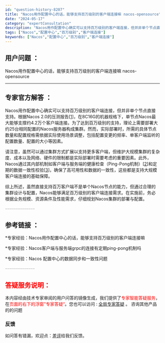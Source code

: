 ```yaml
---
id: "question-history-8207"
title: "Nacos用作配置中心的话，能够支持百万级别的客户端连接嘛 nacos-opensource"
date: "2024-05-17"
category: "expertConsultation"
description: "Nacos用作配置中心确实可以支持百万级别的客户端连接，但并非单个节点直接支持。根据Nacos 2.0的压测报告[[1](https://nacos.io/docs/latest/guide/admin/nacos2-config-benchmark/)]，在8C16G的机器规格下，单节点Nacos"
tags: ["Nacos","配置中心","百万级别","客户端连接"]
keywords: ["Nacos","配置中心","百万级别","客户端连接"]
---
```


## 用户问题 ： 
 Nacos用作配置中心的话，能够支持百万级别的客户端连接嘛 nacos-opensource 

---------------
## 专家官方解答 ：

Nacos用作配置中心确实可以支持百万级别的客户端连接，但并非单个节点直接支持。根据Nacos 2.0的压测报告[[1](https://nacos.io/docs/latest/guide/admin/nacos2-config-benchmark/)]，在8C16G的机器规格下，单节点Nacos最大能够支撑约4.2万个客户端连接。为了达到百万级别的支持，理论上需要部署大约25台相同配置的Nacos服务器构成集群。然而，实际部署时，所需的具体节点数量和配置规格需依据实际使用场景调整，包括配置变更的频率、单客户端监听的配置数量、配置的大小等因素。

请注意，虽然可以通过集群方式扩展以支持更多客户端，但维护大规模集群的复杂度、成本以及网络、硬件的限制都是实际部署时需要考虑的重要因素。此外，Nacos通过其内部机制如客户端与服务端的健康检查（Ping-Pong机制）[[2](#VybQ2)]和定期的数据一致性校验[[3](#Zf3d4)]，确保了高可用性和数据的一致性，这些都是支持大规模客户端连接的基础保障。

综上所述，虽然直接支持百万客户端不是单个Nacos节点的能力，但通过合理的集群设计与配置，Nacos能够满足百万级别的客户端连接需求。在实施前，务必根据业务规模、资源条件及性能需求，仔细规划Nacos集群的部署与配置。


<font color="#949494">---------------</font> 


## 参考链接 ：

*专家经验：Nacos用作配置中心的话，能够支持百万级别的客户端连接嘛 
 
 *专家经验：Nacos客户端与服务端grpc的连接有定期ping-pong机制吗 
 
 *专家经验：Nacos 配置中心的数据同步和一致性问题 


 <font color="#949494">---------------</font> 
 


## <font color="#FF0000">答疑服务说明：</font> 

本内容经由技术专家审阅的用户问答的镜像生成，我们提供了<font color="#FF0000">专家智能答疑服务</font>，在<font color="#FF0000">页面的右下的浮窗”专家答疑“</font>。您也可以访问 : [全局专家答疑](https://answer.opensource.alibaba.com/docs/intro) 。 咨询其他产品的的问题

### 反馈
如问答有错漏，欢迎点：[差评](https://ai.nacos.io/user/feedbackByEnhancerGradePOJOID?enhancerGradePOJOId=13565)给我们反馈。
